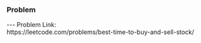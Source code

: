 <h3>Problem</h3>
---
Problem Link:<br/>
https://leetcode.com/problems/best-time-to-buy-and-sell-stock/
